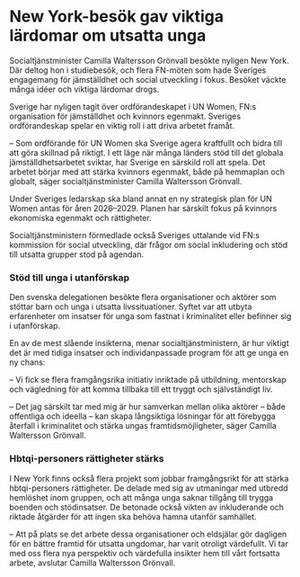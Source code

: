 # New York-besök gav viktiga lärdomar om utsatta unga

Socialtjänstminister Camilla Waltersson Grönvall besökte nyligen New York. Där deltog hon i studiebesök, och flera FN-möten som hade Sveriges engagemang för jämställdhet och social utveckling i fokus. Besöket väckte många idéer och viktiga lärdomar drogs.

Sverige har nyligen tagit över ordförandeskapet i UN Women, FN:s organisation för jämställdhet och kvinnors egenmakt. Sveriges ordförandeskap spelar en viktig roll i att driva arbetet framåt.

– Som ordförande för UN Women ska Sverige agera kraftfullt och bidra till att göra skillnad på riktigt. I ett läge när många länders stöd till det globala jämställdhetsarbetet sviktar, har Sverige en särskild roll att spela. Det arbetet börjar med att stärka kvinnors egenmakt, både på hemmaplan och globalt, säger socialtjänstminister Camilla Waltersson Grönvall.

Under Sveriges ledarskap ska bland annat en ny strategisk plan för UN Women antas för åren 2026–2029. Planen har särskilt fokus på kvinnors ekonomiska egenmakt och rättigheter.

Socialtjänstministern förmedlade också Sveriges uttalande vid FN:s kommission för social utveckling, där frågor om social inkludering och stöd till utsatta grupper stod på agendan.

### Stöd till unga i utanförskap

Den svenska delegationen besökte flera organisationer och aktörer som stöttar barn och unga i utsatta livssituationer. Syftet var att utbyta erfarenheter om insatser för unga som fastnat i kriminalitet eller befinner sig i utanförskap.

En av de mest slående insikterna, menar socialtjänstministern, är hur viktigt det är med tidiga insatser och individanpassade program för att ge unga en ny chans:

– Vi fick se flera framgångsrika initiativ inriktade på utbildning, mentorskap och vägledning för att komma tillbaka till ett tryggt och självständigt liv.

– Det jag särskilt tar med mig är hur samverkan mellan olika aktörer – både offentliga och ideella – kan skapa långsiktiga lösningar för att förebygga återfall i kriminalitet och stärka ungas framtidsmöjligheter, säger Camilla Waltersson Grönvall.

### Hbtqi-personers rättigheter stärks

I New York finns också flera projekt som jobbar framgångsrikt för att stärka hbtqi-personers rättigheter. De delade med sig av utmaningar med utbredd hemlöshet inom gruppen, och att många unga saknar tillgång till trygga boenden och stödinsatser. De betonade också vikten av inkluderande och riktade åtgärder för att ingen ska behöva hamna utanför samhället.

– Att på plats se det arbete dessa organisationer och eldsjälar gör dagligen för en bättre framtid för utsatta ungdomar, har varit otroligt värdefullt. Vi tar med oss flera nya perspektiv och värdefulla insikter hem till vårt fortsatta arbete, avslutar Camilla Waltersson Grönvall.
